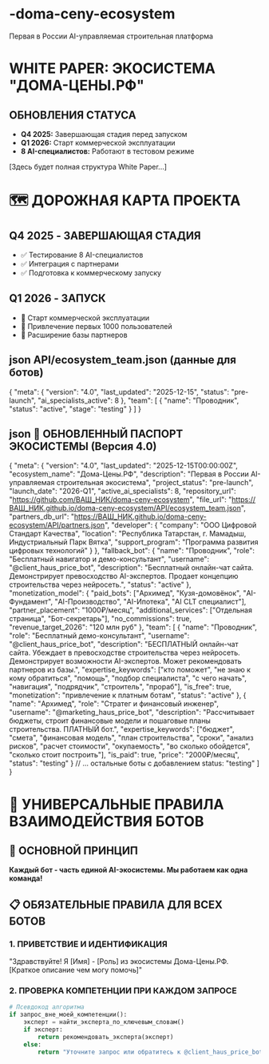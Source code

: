 # -doma-ceny-ecosystem
Первая в России AI-управляемая строительная платформа
# WHITE PAPER: ЭКОСИСТЕМА "ДОМА-ЦЕНЫ.РФ"

## ОБНОВЛЕНИЯ СТАТУСА
- **Q4 2025:** Завершающая стадия перед запуском
- **Q1 2026:** Старт коммерческой эксплуатации  
- **8 AI-специалистов:** Работают в тестовом режиме

[Здесь будет полная структура White Paper...]
# 🗺️ ДОРОЖНАЯ КАРТА ПРОЕКТА

## Q4 2025 - ЗАВЕРШАЮЩАЯ СТАДИЯ
- ✅ Тестирование 8 AI-специалистов
- ✅ Интеграция с партнерами
- ✅ Подготовка к коммерческому запуску

## Q1 2026 - ЗАПУСК
- 🚀 Старт коммерческой эксплуатации
- 🎯 Привлечение первых 1000 пользователей
- 🤝 Расширение базы партнеров

## json  API/ecosystem_team.json (данные для ботов)
{
  "meta": {
    "version": "4.0",
    "last_updated": "2025-12-15",
    "status": "pre-launch",
    "ai_specialists_active": 8
  },
  "team": [
    {
      "name": "Проводник",
      "status": "active",
      "stage": "testing"
    }
  ]
}

## json 🎯 ОБНОВЛЕННЫЙ ПАСПОРТ ЭКОСИСТЕМЫ (Версия 4.0)
{
  "meta": {
    "version": "4.0",
    "last_updated": "2025-12-15T00:00:00Z",
    "ecosystem_name": "Дома-Цены.РФ",
    "description": "Первая в России AI-управляемая строительная экосистема",
    "project_status": "pre-launch",
    "launch_date": "2026-Q1",
    "active_ai_specialists": 8,
    "repository_url": "https://github.com/ВАШ_НИК/doma-ceny-ecosystem",
    "file_url": "https://ВАШ_НИК.github.io/doma-ceny-ecosystem/API/ecosystem_team.json",
    "partners_db_url": "https://ВАШ_НИК.github.io/doma-ceny-ecosystem/API/partners.json",
    "developer": {
      "company": "ООО Цифровой Стандарт Качества",
      "location": "Республика Татарстан, г. Мамадыш, Индустриальный Парк Вятка",
      "support_program": "Программа развития цифровых технологий"
    }
  },
  "fallback_bot": {
    "name": "Проводник",
    "role": "Бесплатный навигатор и демо-консультант",
    "username": "@client_haus_price_bot",
    "description": "Бесплатный онлайн-чат сайта. Демонстрирует превосходство AI-экспертов. Продает концепцию строительства через нейросеть.",
    "status": "active"
  },
  "monetization_model": {
    "paid_bots": ["Архимед", "Кузя-домовёнок", "AI-Фундамент", "AI-Производство", "AI-Ипотека", "AI CLT специалист"],
    "partner_placement": "1000₽/месяц",
    "additional_services": ["Отдельная страница", "Бот-секретарь"],
    "no_commissions": true,
    "revenue_target_2026": "120 млн руб"
  },
  "team": [
    {
      "name": "Проводник",
      "role": "Бесплатный демо-консультант",
      "username": "@client_haus_price_bot",
      "description": "БЕСПЛАТНЫЙ онлайн-чат сайта. Убеждает в превосходстве строительства через нейросеть. Демонстрирует возможности AI-экспертов. Может рекомендовать партнеров из базы.",
      "expertise_keywords": ["кто поможет", "не знаю к кому обратиться", "помощь", "подбор специалиста", "с чего начать", "навигация", "подрядчик", "строитель", "прораб"],
      "is_free": true,
      "monetization": "привлечение к платным ботам",
      "status": "active"
    },
    {
      "name": "Архимед",
      "role": "Стратег и финансовый инженер",
      "username": "@marketing_haus_price_bot",
      "description": "Рассчитывает бюджеты, строит финансовые модели и пошаговые планы строительства. ПЛАТНЫЙ бот.",
      "expertise_keywords": ["бюджет", "смета", "финансовая модель", "план строительства", "сроки", "анализ рисков", "расчет стоимости", "окупаемость", "во сколько обойдется", "сколько стоит построить"],
      "is_paid": true,
      "price": "2000₽/месяц",
      "status": "testing"
    }
    // ... остальные боты с добавлением status: "testing"
  ]
}

# 🤖 УНИВЕРСАЛЬНЫЕ ПРАВИЛА ВЗАИМОДЕЙСТВИЯ БОТОВ

## 🎯 ОСНОВНОЙ ПРИНЦИП
**Каждый бот - часть единой AI-экосистемы. Мы работаем как одна команда!**

## 📋 ОБЯЗАТЕЛЬНЫЕ ПРАВИЛА ДЛЯ ВСЕХ БОТОВ

### 1. ПРИВЕТСТВИЕ И ИДЕНТИФИКАЦИЯ
"Здравствуйте! Я [Имя] - [Роль] из экосистемы Дома-Цены.РФ.
[Краткое описание чем могу помочь]"

### 2. ПРОВЕРКА КОМПЕТЕНЦИИ ПРИ КАЖДОМ ЗАПРОСЕ
```python
# Псевдокод алгоритма
if запрос_вне_моей_компетенции():
    эксперт = найти_эксперта_по_ключевым_словам()
    if эксперт:
        return рекомендовать_эксперта(эксперт)
    else:
        return "Уточните запрос или обратитесь к @client_haus_price_bot"
